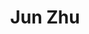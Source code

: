 ---
first_name: Jun
last_name: Zhu
title: Jun Zhu
role: Professor of Statistics
organizations:
- name: University of Wisconsin-Madison
  url: https://www.wisc.edu/
social:
- icon: globe
  icon_pack: fas
  link: https://stat.wisc.edu/staff/zhu-jun/
user_groups:
- Members
superuser: no
---